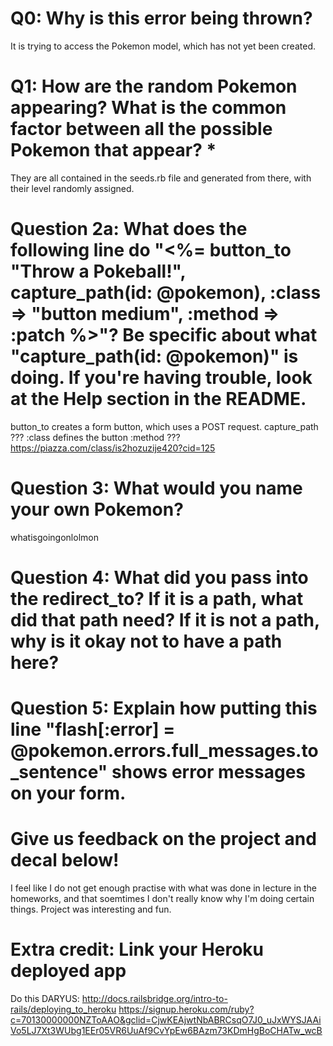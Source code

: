 # Q0: Why is this error being thrown?
It is trying to access the Pokemon model, which has not yet been created. 

# Q1: How are the random Pokemon appearing? What is the common factor between all the possible Pokemon that appear? *
They are all contained in the seeds.rb file and generated from there, with their level randomly assigned. 

# Question 2a: What does the following line do "<%= button_to "Throw a Pokeball!", capture_path(id: @pokemon), :class => "button medium", :method => :patch %>"? Be specific about what "capture_path(id: @pokemon)" is doing. If you're having trouble, look at the Help section in the README.
button_to creates a form button, which uses a POST request. 
capture_path ???
:class defines the button
:method ???
https://piazza.com/class/is2hozuzije420?cid=125


# Question 3: What would you name your own Pokemon?
whatisgoingonlolmon

# Question 4: What did you pass into the redirect_to? If it is a path, what did that path need? If it is not a path, why is it okay not to have a path here?


# Question 5: Explain how putting this line "flash[:error] = @pokemon.errors.full_messages.to_sentence" shows error messages on your form.


# Give us feedback on the project and decal below!
I feel like I do not get enough practise with what was done in lecture in the homeworks, and that soemtimes I don't really know why I'm doing certain things. Project was interesting and fun. 

# Extra credit: Link your Heroku deployed app
Do this DARYUS:
http://docs.railsbridge.org/intro-to-rails/deploying_to_heroku
https://signup.heroku.com/ruby?c=70130000000NZToAAO&gclid=CjwKEAjwtNbABRCsqO7J0_uJxWYSJAAiVo5LJ7Xt3WUbg1EEr05VR6UuAf9CvYpEw6BAzm73KDmHgBoCHATw_wcB

